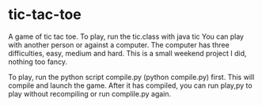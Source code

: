tic-tac-toe
===========

A game of tic tac toe.
To play, run the tic.class with java tic
You can play with another person or against a computer.
The computer has three difficulties, easy, medium and hard.
This is a small weekend project I did, nothing too fancy. 

To play, run the python script compile.py (python compile.py) first. This will compile and launch the game. After it has compiled, you can run play,py to play without recompiling or run complile.py again.
